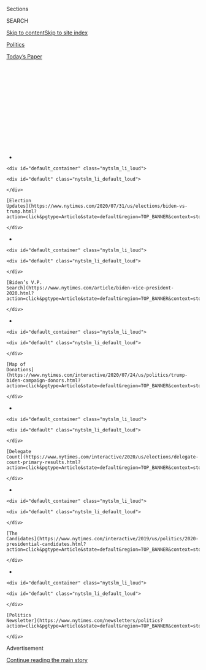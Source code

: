 <div id="app">

<div>

<div>

<div>

<div class="NYTAppHideMasthead css-1q2w90k e1suatyy0">

<div class="section css-ui9rw0 e1suatyy2">

<div class="css-eph4ug er09x8g0">

<div class="css-6n7j50">

</div>

<span class="css-1dv1kvn">Sections</span>

<div class="css-10488qs">

<span class="css-1dv1kvn">SEARCH</span>

</div>

[Skip to content](#site-content)[Skip to site
index](#site-index)

</div>

<div id="masthead-section-label" class="css-1wr3we4 eaxe0e00">

[Politics](https://www.nytimes.com/section/politics)

</div>

<div class="css-10698na e1huz5gh0">

</div>

</div>

<div id="masthead-bar-one" class="section hasLinks css-15hmgas e1csuq9d3">

<div class="css-uqyvli e1csuq9d0">

</div>

<div class="css-1uqjmks e1csuq9d1">

</div>

<div class="css-9e9ivx">

[](https://myaccount.nytimes.com/auth/login?response_type=cookie&client_id=vi)

</div>

<div class="css-1bvtpon e1csuq9d2">

[Today’s
Paper](https://www.nytimes.com/section/todayspaper)

</div>

</div>

</div>

</div>

<div data-aria-hidden="false">

<div id="site-content" data-role="main">

<div>

<div class="css-1aor85t" style="opacity:0.000000001;z-index:-1;visibility:hidden">

<div class="css-1hqnpie">

<div class="css-epjblv">

<span class="css-17xtcya">[Politics](/section/politics)</span><span class="css-x15j1o">|</span><span class="css-fwqvlz">How
Did Biden and Sanders Do in the Debate? Experts Weigh
In</span>

</div>

<div class="css-k008qs">

<div class="css-1iwv8en">

<span class="css-18z7m18"></span>

<div>

</div>

</div>

<span class="css-1n6z4y">https://nyti.ms/2U8Yca3</span>

<div class="css-1705lsu">

<div class="css-4xjgmj">

<div class="css-4skfbu" data-role="toolbar" data-aria-label="Social Media Share buttons, Save button, and Comments Panel with current comment count" data-testid="share-tools">

  - 
  - 
  - 
  - 
    
    <div class="css-6n7j50">
    
    </div>

  - 

</div>

</div>

</div>

</div>

</div>

</div>

<div id="NYT_TOP_BANNER_REGION" class="css-13pd83m">

<div>

<div id="styln-elections-notifications-menu" class="section interactive-content interactive-size-medium css-1edisqu">

<div class="css-17ih8de interactive-body">

<div class="nytslm_innerContainer" data-aria-live="polite">

<div class="nytslm_title">

</div>

  - 
    
    <div id="default_container" class="nytslm_li_loud">
    
    <div id="default" class="nytslm_li_default_loud">
    
    </div>
    
    [Election
    Updates](https://www.nytimes.com/2020/07/31/us/elections/biden-vs-trump.html?action=click&pgtype=Article&state=default&region=TOP_BANNER&context=storylines_menu)
    
    </div>

  - 
    
    <div id="default_container" class="nytslm_li_loud">
    
    <div id="default" class="nytslm_li_default_loud">
    
    </div>
    
    [Biden’s V.P.
    Search](https://www.nytimes.com/article/biden-vice-president-2020.html?action=click&pgtype=Article&state=default&region=TOP_BANNER&context=storylines_menu)
    
    </div>

  - 
    
    <div id="default_container" class="nytslm_li_loud">
    
    <div id="default" class="nytslm_li_default_loud">
    
    </div>
    
    [Map of
    Donations](https://www.nytimes.com/interactive/2020/07/24/us/politics/trump-biden-campaign-donors.html?action=click&pgtype=Article&state=default&region=TOP_BANNER&context=storylines_menu)
    
    </div>

  - 
    
    <div id="default_container" class="nytslm_li_loud">
    
    <div id="default" class="nytslm_li_default_loud">
    
    </div>
    
    [Delegate
    Count](https://www.nytimes.com/interactive/2020/us/elections/delegate-count-primary-results.html?action=click&pgtype=Article&state=default&region=TOP_BANNER&context=storylines_menu)
    
    </div>

  - 
    
    <div id="default_container" class="nytslm_li_loud">
    
    <div id="default" class="nytslm_li_default_loud">
    
    </div>
    
    [The
    Candidates](https://www.nytimes.com/interactive/2019/us/politics/2020-presidential-candidates.html?action=click&pgtype=Article&state=default&region=TOP_BANNER&context=storylines_menu)
    
    </div>

  - 
    
    <div id="default_container" class="nytslm_li_loud">
    
    <div id="default" class="nytslm_li_default_loud">
    
    </div>
    
    [Politics
    Newsletter](https://www.nytimes.com/newsletters/politics?action=click&pgtype=Article&state=default&region=TOP_BANNER&context=storylines_menu)
    
    </div>

</div>

</div>

</div>

</div>

</div>

<div id="top-wrapper" class="css-1sy8kpn">

<div id="top-slug" class="css-l9onyx">

Advertisement

</div>

[Continue reading the main
story](#after-top)

<div class="ad top-wrapper" style="text-align:center;height:100%;display:block;min-height:250px">

<div id="top" class="place-ad" data-position="top" data-size-key="top">

</div>

</div>

<div id="after-top">

</div>

</div>

<div>

<div id="sponsor-wrapper" class="css-1hyfx7x">

<div id="sponsor-slug" class="css-19vbshk">

Supported by

</div>

[Continue reading the main
story](#after-sponsor)

<div id="sponsor" class="ad sponsor-wrapper" style="text-align:center;height:100%;display:block">

</div>

<div id="after-sponsor">

</div>

</div>

<div class="css-186x18t">

</div>

<div class="css-1vkm6nb ehdk2mb0">

# How Did Biden and Sanders Do in the Debate? Experts Weigh In

</div>

Here’s a sampling of the reactions to the first one-on-one debate
between the two remaining major Democratic candidates.

<div class="css-79elbk" data-testid="photoviewer-wrapper">

<div class="css-z3e15g" data-testid="photoviewer-wrapper-hidden">

</div>

<div class="css-1a48zt4 ehw59r15" data-testid="photoviewer-children">

![<span class="css-16f3y1r e13ogyst0" data-aria-hidden="true">Former
Vice President Joseph R. Biden and Senator Bernie Sanders during the
Democratic debate in Washington on
Sunday.</span><span class="css-cnj6d5 e1z0qqy90" itemprop="copyrightHolder"><span class="css-1ly73wi e1tej78p0">Credit...</span><span><span>Erin
Schaff/The New York
Times</span></span></span>](https://static01.nyt.com/images/2020/03/15/us/politics/15who-won/merlin_170554206_4f5e31d8-d8ac-4d5e-9f9a-a48fbf65752b-articleLarge.jpg?quality=75&auto=webp&disable=upscale)

</div>

</div>

<div class="css-18e8msd">

<div class="css-vp77d3 epjyd6m0">

<div class="css-hus3qt ey68jwv0" data-aria-hidden="true">

[![Maggie
Astor](https://static01.nyt.com/images/2018/07/18/multimedia/author-maggie-astor/author-maggie-astor-thumbLarge.png
"Maggie Astor")](https://www.nytimes.com/by/maggie-astor)

</div>

<div class="css-1baulvz">

By [<span class="css-1baulvz last-byline" itemprop="name">Maggie
Astor</span>](https://www.nytimes.com/by/maggie-astor)

</div>

</div>

  - 
    
    <div class="css-ld3wwf e16638kd2">
    
    March 15,
    2020
    
    </div>

  - 
    
    <div class="css-4xjgmj">
    
    <div class="css-d8bdto" data-role="toolbar" data-aria-label="Social Media Share buttons, Save button, and Comments Panel with current comment count" data-testid="share-tools">
    
      - 
      - 
      - 
      - 
        
        <div class="css-6n7j50">
        
        </div>
    
      - 
    
    </div>
    
    </div>

</div>

</div>

<div class="section meteredContent css-1r7ky0e" name="articleBody" itemprop="articleBody">

<div class="css-1fanzo5 StoryBodyCompanionColumn">

<div class="css-53u6y8">

Twitter can’t tell us whether, or how, [Sunday’s
debate](https://www.nytimes.com/2020/03/15/us/politics/biden-sanders-debate-recap.html)
between [Joseph R. Biden
Jr.](https://www.nytimes.com/interactive/2020/us/elections/joe-biden.html)
and [Bernie
Sanders](https://www.nytimes.com/interactive/2020/us/elections/bernie-sanders.html)
might change voters’ minds. But it can give us the perspectives of some
of the people with expertise on primary races: veteran campaign
strategists, consultants and analysts.

Here is a sampling of their reactions, both to the candidates’ overall
performances and to their exchanges on key
topics.

<div id="NYT_MAIN_CONTENT_1_REGION" class="css-9tf9ac">

<div>

<div id="styln-nfldraft-updates-block" class="section interactive-content interactive-size-medium css-1ftcdic">

<div class="css-17ih8de interactive-body">

<div id="styln-briefing-block" data-asset-id="">

<div class="briefing-block-header-section">

# [Latest Updates: 2020 Election](https://www.nytimes.com/2020/07/31/us/elections/biden-vs-trump.html?action=click&pgtype=Article&state=default&region=MAIN_CONTENT_1&context=storylines_live_updates)

<div class="briefing-block-ts">

Updated 2020-08-01T01:26:45.732Z

</div>

</div>

  - [Kamala Harris, a top vice-presidential contender, confronts double
    standards.](https://www.nytimes.com/2020/07/31/us/elections/biden-vs-trump.html?action=click&pgtype=Article&state=default&region=MAIN_CONTENT_1&context=storylines_live_updates#link-29fdff45)
  - [Karen Bass and Susan Rice are rising on Biden’s vice-presidential
    shortlist.](https://www.nytimes.com/2020/07/31/us/elections/biden-vs-trump.html?action=click&pgtype=Article&state=default&region=MAIN_CONTENT_1&context=storylines_live_updates#link-13ec3d9c)
  - [Trump says Russian bounties to kill U.S. troops ‘never took
    place.’](https://www.nytimes.com/2020/07/31/us/elections/biden-vs-trump.html?action=click&pgtype=Article&state=default&region=MAIN_CONTENT_1&context=storylines_live_updates#link-49e9a016)

<div class="briefing-block-footer">

<div class="briefing-block-footer-meta">

[See more
updates](https://www.nytimes.com/2020/07/31/us/elections/biden-vs-trump.html?action=click&pgtype=Article&state=default&region=MAIN_CONTENT_1&context=storylines_live_updates)

</div>

</div>

</div>

</div>

</div>

</div>

</div>

## Joe Biden

Mr. Biden’s [commitment to choose a woman as his running
mate](https://www.nytimes.com/2020/03/15/us/politics/joe-biden-female-vice-president.html)
earned him praise, as did his [responses to questions about the
coronavirus](https://www.nytimes.com/video/us/politics/100000007035872/biden-pandemic.html).
But he also had some shakier moments, and some strategists thought that
given his solid lead in the primary, he should have focused more on
contrasting himself with President Trump than with Mr. Sanders.

> “.@joebiden is looking very good here. Strong. Command. Rising to the
> moment of crisis. Best he’s been in 11 debates.” — **[David
> Axelrod](https://twitter.com/davidaxelrod/status/1239347201995874309)**,
> director of the University of Chicago Institute of Politics and former
> senior adviser to President Barack Obama
> 
> “Smart of Biden to keep bringing the focus back to RIGHT NOW. This is
> a moment of urgency & folks are desperate for immediate solutions, not
> academic debates.” — **[Jesse
> Lehrich](https://twitter.com/JesseLehrich/status/1239348905965498369)**,
> former foreign policy spokesman for Hillary Clinton
> 
> “Joe Biden’s answer to the question on how he will get the support of
> Latinx voters, who have overwhelmingly voted for Sanders, was
> inadequate. Was it me or did it sound like he didn’t care that Latinx
> voters aren’t voting for him?” — **[Cristina
> Jiménez](https://twitter.com/CrisAlexJimenez/status/1239372196092489730)**,
> co-founder and executive director of United We Dream
> 
> “Biden has been surprisingly negative, given current polls & delegates
> & fact that coronavirus news is likely to overwhelm the debate & the
> primary. I expected more of a pivot to the general & more Trump
> attacks.” — **[Matt
> Grossmann](https://twitter.com/MattGrossmann/status/1239362292283826176)**,
> director of the Institute for Public Policy and Social Research at
> Michigan State University

## Bernie Sanders

Commentators thought Mr. Sanders, too, had a strong performance over
all, but they did not think he changed the course of the race, which has
veered sharply toward Mr. Biden. He also drew some criticism for his
continued defense of his [controversial remarks about Fidel
Castro](https://www.nytimes.com/2020/02/24/us/bernie-sanders-fidel-castro-florida.html).

> “Bernie Sanders had the better \#DemDebate performance tonight, but
> @JoeBiden won the debate by committing to a woman VP. The Democratic
> primary is over.” — **[Frank
> Luntz](https://twitter.com/FrankLuntz/status/1239371053383573505)**,
> Republican consultant and pollster
> 
> “On climate, there are a lot of people — especially young people — who
> simply want to hear @JoeBiden say that it is an existential threat and
> would be a sacred mission for his administration. @BernieSanders
> speaks in moral imperatives, and Biden responds in a programmatic
> way.” — **[David
> Axelrod](https://twitter.com/davidaxelrod/status/1239362267302498305)**
> 
> “I’m not sure what Bernie gains by the ‘sometimes dictators do good
> things’ defense.” — **[Carol
> McDonald](https://twitter.com/DCtwiterati/status/1239366512290521089)**,
> Democratic strategist and former deputy political director for Hillary
> Clinton
> 
> “That was Bernie’s best closing statement in any \#DemDebate this
> cycle.” — **[Laura
> Belin](https://twitter.com/LauraRBelin/status/1239370437425090561)**,
> Iowa political commentator

## Coronavirus

The first and most important subject Sunday night was the coronavirus
pandemic, which has [killed thousands of people
worldwide](https://www.nytimes.com/interactive/2020/world/coronavirus-maps.html)
and, in the past week, [shut down much of American
society](https://www.nytimes.com/live/2020/coronavirus-usa). The
candidates took different approaches: Mr. Biden emphasized his
experience responding to the swine flu and Ebola outbreaks during the
Obama administration, while Mr. Sanders argued that the pandemic proved
the need for programs like “Medicare for all.”

> “Sanders with a more coherent initial response on COVID-19 than Biden
> — and meets Dem voters where they are by criticizing the president’s
> response as insufficient.” — **[Dave
> Wasserman](https://twitter.com/Redistrict/status/1239342811578802176)**,
> editor at Cook Political Report
> 
> “People might get tired of hearing about the Ebola example, but the
> learned lessons from experience is critical to save lives — especially
> if we are dealing with something worse.” — **[Amanda
> Renteria](https://twitter.com/AmandaRenteria/status/1239345713831542784)**,
> interim president of Emerge and former national political director for
> Hillary Clinton
> 
> “Sanders doing a really good job connecting his core \#M4A \[Medicare
> for all\] message to \#coronavirus. A really good contextualization of
> how he will govern.” — **[Jess Morales
> Rocketto](https://twitter.com/JessLivMo/status/1239348017288839175)**,
> political director of the National Domestic Workers Alliance
> 
> “This entire debate so far has really been a series of questions about
> crisis management, through the prism of coronavirus. In short, Biden’s
> answer is leadership. Sanders’ answer is ideology.” — **[Mo
> Elleithee](https://twitter.com/MoElleithee/status/1239349995675017217)**,
> executive director of Georgetown Institute of Politics and Public
> Service and former Democratic National Committee spokesman

## Running mates

The most unexpected news of the debate came when Mr. Biden pledged
unequivocally to choose a woman as his running mate if he wins the
nomination.

Asked if he would make the same pledge, Mr. Sanders said he would
probably choose a woman but did not commit definitively the way Mr.
Biden had, saying instead that he would “in all likelihood” do so and
that “my very strong tendency is to move in that direction.”

> “My 7yr-old daughter just charged into the room: @JoeBiden just
> declared that his running mate will be a woman\! Did you hear that?\!”
> — **[María Teresa
> Kumar](https://twitter.com/MariaTeresa1/status/1239358896071942144)**,
> president of Voto Latino
> 
> “Biden commits to a woman VP on the stage. That was crucial and
> welcome. Bernie is offered the chance to commit and refuses to do the
> same. Why.” — **[Shaunna
> Thomas](https://twitter.com/SLThomas/status/1239358370299117569)**,
> co-founder and executive director of UltraViolet
> 
> “Only news out of tonight’s debate is that @JoeBiden committed to
> picking a woman as VP and @BernieSanders did not.” — **[Ben
> LaBolt](https://twitter.com/BenLaBolt/status/1239359314701086721)**,
> former spokesman for Mr. Obama
> 
> “The question itself implies there is a qualified woman who meets your
> standards out there. Hedging says you think there might not be. That’s
> the problem with Bernie’s answer.” — **[Jess
> McIntosh](https://twitter.com/jess_mc/status/1239362402887630848)**,
> SiriusXM host and former spokeswoman for Hillary
Clinton

</div>

</div>

<div>

</div>

</div>

<div>

</div>

<div>

</div>

<div id="NYT_BELOW_MAIN_CONTENT_REGION">

<div>

<div id="STLYN_guide_v1_STYLN_guide_a" class="section css-l08pwh interactive-content interactive-size-medium">

<div class="css-17ih8de interactive-body">

<div class="g-story g-freebird g-max-limit" data-preview-slug="styln-scroll-guide">

</div>

<div id="g-electionguide-id" class="g-electionguide">

<div class="g-electionguide-container">

<div class="g-electionguide-wrapper">

<div class="g-electionguide-logo">

</div>

# Our 2020 Election Guide

Updated July 31, 2020

  - 
    
    -----
    
    ## The Latest
    
      - President Trump’s assault on the Postal Service is intersecting
        with his attacks on mail-in voting. [Voting rights groups say it
        is a recipe for
        disaster.](https://www.nytimes.com/2020/07/31/us/politics/trump-usps-mail-delays.html?action=click&pgtype=Article&state=default&region=BELOW_MAIN_CONTENT&context=storylines_guide)

  - 
    
    -----
    
    ## Biden’s V.P. Search
    
      - [Here are 13
        women](https://www.nytimes.com/article/biden-vice-president-2020.html?action=click&pgtype=Article&state=default&region=BELOW_MAIN_CONTENT&context=storylines_guide)
        who have been under consideration to be Joe Biden’s running
        mate, and why each might be chosen — and might not be.

  - 
    
    -----
    
    ## Keep Up With Our Coverage
    
      - Get an
        [email](https://www.nytimes.com/newsletters/politics?action=click&pgtype=Article&state=default&region=BELOW_MAIN_CONTENT&context=storylines_guide)
        recapping the day’s news
    
    <!-- end list -->
    
      - Download our mobile app on
        [iOS](https://apps.apple.com/us/app/nytimes/id284862083?ls=1&mat_click_id=5c79ae7455014fd1bd66b5610c05b8f2-20191112-16948&referrer=mat_click_id%3D5c79ae7455014fd1bd66b5610c05b8f2-20191112-16948%26link_click_id%3D722930677036718082)
        and
        [Android](http://a.localytics.com/android?id=com.nytimes.android&referrer=utm_source%3Dother_nyt_mobile_web%26utm_medium%3DWeb%2520page%26utm_term%3DGeneral%2520Mobile%2520Page%26utm_campaign%3DNYT%2520Mobile%2520General%2520Page)
        and turn on Breaking News and Politics alerts

</div>

</div>

</div>

</div>

</div>

</div>

</div>

<div>

</div>

<div>

<div id="bottom-wrapper" class="css-1ede5it">

<div id="bottom-slug" class="css-l9onyx">

Advertisement

</div>

[Continue reading the main
story](#after-bottom)

<div id="bottom" class="ad bottom-wrapper" style="text-align:center;height:100%;display:block;min-height:90px">

</div>

<div id="after-bottom">

</div>

</div>

</div>

</div>

</div>

## Site Index

<div>

</div>

## Site Information Navigation

  - [© <span>2020</span> <span>The New York Times
    Company</span>](https://help.nytimes.com/hc/en-us/articles/115014792127-Copyright-notice)

<!-- end list -->

  - [NYTCo](https://www.nytco.com/)
  - [Contact
    Us](https://help.nytimes.com/hc/en-us/articles/115015385887-Contact-Us)
  - [Work with us](https://www.nytco.com/careers/)
  - [Advertise](https://nytmediakit.com/)
  - [T Brand Studio](http://www.tbrandstudio.com/)
  - [Your Ad
    Choices](https://www.nytimes.com/privacy/cookie-policy#how-do-i-manage-trackers)
  - [Privacy](https://www.nytimes.com/privacy)
  - [Terms of
    Service](https://help.nytimes.com/hc/en-us/articles/115014893428-Terms-of-service)
  - [Terms of
    Sale](https://help.nytimes.com/hc/en-us/articles/115014893968-Terms-of-sale)
  - [Site
    Map](https://spiderbites.nytimes.com)
  - [Help](https://help.nytimes.com/hc/en-us)
  - [Subscriptions](https://www.nytimes.com/subscription?campaignId=37WXW)

</div>

</div>

</div>

</div>
